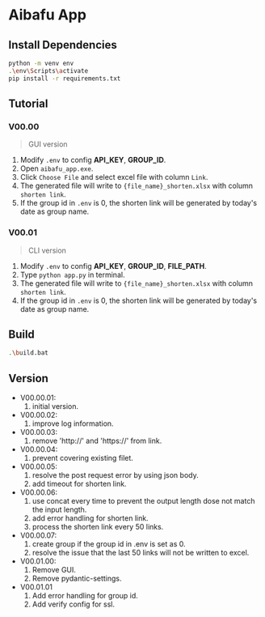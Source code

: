 # Aibafu App

## Install Dependencies
```bash
python -m venv env
.\env\Scripts\activate
pip install -r requirements.txt
```

## Tutorial
### V00.00
> GUI version
1. Modify ```.env``` to config **API_KEY**, **GROUP_ID**.
2. Open ```aibafu_app.exe```.
3. Click ```Choose File``` and select excel file with column ```Link```.
4. The generated file will write to ```{file_name}_shorten.xlsx``` with column ```shorten link```.
5. If the group id in ```.env``` is 0, the shorten link will be generated by today's date as group name.

### V00.01
> CLI version
1. Modify ```.env``` to config **API_KEY**, **GROUP_ID**, **FILE_PATH**.
2. Type ```python app.py``` in terminal.
3. The generated file will write to ```{file_name}_shorten.xlsx``` with column ```shorten link```.
4. If the group id in ```.env``` is 0, the shorten link will be generated by today's date as group name.

## Build
```bash
.\build.bat
```

## Version
- V00.00.01:
  1. initial version.
- V00.00.02:
  1. improve log information.
- V00.00.03:
  1. remove 'http://' and 'https://' from link.
- V00.00.04:
  1. prevent covering existing filet.
- V00.00.05: 
  1. resolve the post request error by using json body.
  2. add timeout for shorten link.
- V00.00.06:
  1. use concat every time to prevent the output length dose not match the input length.
  2. add error handling for shorten link.
  3. process the shorten link every 50 links.
- V00.00.07:
  1. create group if the group id in .env is set as 0.
  2. resolve the issue that the last 50 links will not be written to excel.
- V00.01.00:
  1. Remove GUI.
  2. Remove pydantic-settings.
- V00.01.01
  1. Add error handling for group id.
  2. Add verify config for ssl.